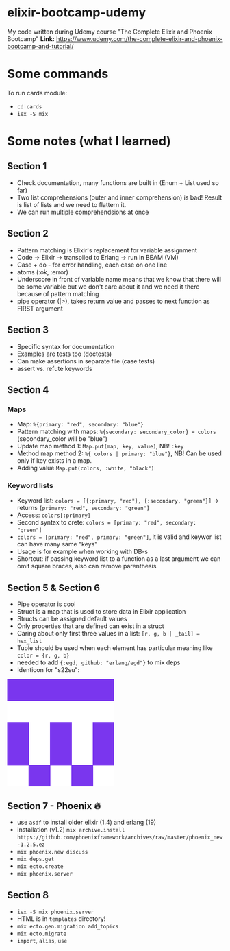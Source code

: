 # elixir-bootcamp-udemy
My code written during Udemy course "The Complete Elixir and Phoenix Bootcamp"
**Link:** https://www.udemy.com/the-complete-elixir-and-phoenix-bootcamp-and-tutorial/

# Some commands

To run cards module:
* `cd cards`
* `iex -S mix`

# Some notes (what I learned)

## **Section 1**

- Check documentation, many functions are built in (Enum + List used so far)
- Two list comprehensions (outer and inner comprehension) is bad! Result is list of lists and we need to flattern it.
- We can run multiple comprehendsions at once

## **Section 2**

- Pattern matching is Elixir's replacement for variable assignment
- Code -> Elixir -> transpiled to Erlang -> run in BEAM (VM)
- Case + do - for error handling, each case on one line
- atoms (:ok, :error)
- Underscore in front of variable name means that we know that there will be some variable but we don't care about it and we need it there because of pattern matching
- pipe operator (|>), takes return value and passes to next function as FIRST argument

## **Section 3**

- Specific syntax for documentation
- Examples are tests too (doctests)
- Can make assertions in separate file (case tests)
- assert vs. refute keywords

## **Section 4**

### **Maps**

- Map: `%{primary: "red", secondary: "blue"}`
- Pattern matching with maps: `%{secondary: secondary_color} = colors` (secondary_color will be "blue")
- Update map method 1: `Map.put(map, key, value)`, NB! `:key`
- Method map method 2: `%{ colors | primary: "blue"}`, NB! Can be used only if key exists in a map.
- Adding value `Map.put(colors, :white, "black")`

### **Keyword lists**

- Keyword list: `colors = [{:primary, "red"}, {:secondary, "green"}]` -> returns `[primary: "red", secondary: "green"]`
- Access: `colors[:primary]`
- Second syntax to crete: `colors = [primary: "red", secondary: "green"]`
- `colors = [primary: "red", primary: "green"]`, it is valid and keywor list can have many same "keys"
- Usage is for example when working with DB-s
- Shortcut: if passing keyword list to a function as a last argument we can omit square braces, also can remove parenthesis

## **Section 5 & Section 6**

- Pipe operator is cool
- Struct is a map that is used to store data in Elixir application
- Structs can be assigned default values
- Only properties that are defined can exist in a struct
- Caring about only first three values in a list: `[r, g, b | _tail] = hex_list`
- Tuple should be used when each element has particular meaning like `color = {r, g, b}`
- needed to add `{:egd, github: "erlang/egd"}` to mix deps
- Identicon for "s22su":

![Identicon for s22su ](identicon/s22su.png)

## Section 7 - Phoenix 🔥

- use `asdf` to install older elixir (1.4) and erlang (19)
- installation (v1.2) `mix archive.install https://github.com/phoenixframework/archives/raw/master/phoenix_new-1.2.5.ez`
- `mix phoenix.new discuss`
- `mix deps.get`
- `mix ecto.create`
- `mix phoenix.server`

## Section 8

- `iex -S mix phoenix.server`
- HTML is in `templates` directory!
- `mix ecto.gen.migration add_topics`
- `mix ecto.migrate`
- `import`, `alias`, `use`